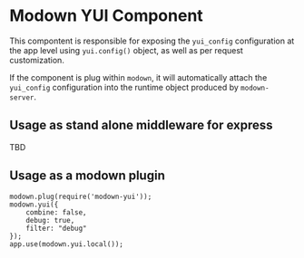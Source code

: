 # Modown YUI Component

This compontent is responsible for exposing the
`yui_config` configuration at the app level using
`yui.config()` object, as well as per request
customization.

If the component is plug within `modown`, it will
automatically attach the `yui_config` configuration
into the runtime object produced by `modown-server`.

## Usage as stand alone middleware for express

TBD

## Usage as a modown plugin

```
modown.plug(require('modown-yui'));
modown.yui({
    combine: false,
    debug: true,
    filter: "debug"
});
app.use(modown.yui.local());
```